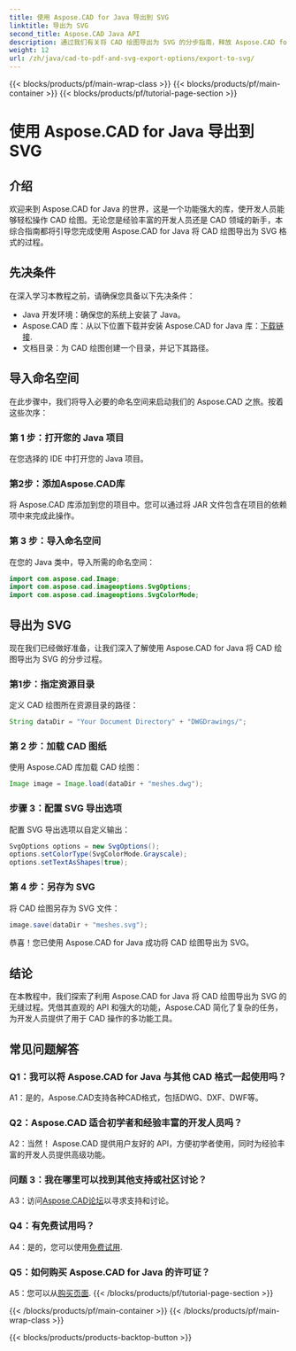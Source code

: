```yaml
---
title: 使用 Aspose.CAD for Java 导出到 SVG
linktitle: 导出为 SVG
second_title: Aspose.CAD Java API
description: 通过我们有关将 CAD 绘图导出为 SVG 的分步指南，释放 Aspose.CAD for Java 的潜力。了解如何导入命名空间、配置选项以及将 Aspose.CAD 无缝集成到您的 Java 项目中。
weight: 12
url: /zh/java/cad-to-pdf-and-svg-export-options/export-to-svg/
---
```


{{< blocks/products/pf/main-wrap-class >}}
{{< blocks/products/pf/main-container >}}
{{< blocks/products/pf/tutorial-page-section >}}

# 使用 Aspose.CAD for Java 导出到 SVG

## 介绍

欢迎来到 Aspose.CAD for Java 的世界，这是一个功能强大的库，使开发人员能够轻松操作 CAD 绘图。无论您是经验丰富的开发人员还是 CAD 领域的新手，本综合指南都将引导您完成使用 Aspose.CAD for Java 将 CAD 绘图导出为 SVG 格式的过程。

## 先决条件

在深入学习本教程之前，请确保您具备以下先决条件：

- Java 开发环境：确保您的系统上安装了 Java。
-  Aspose.CAD 库：从以下位置下载并安装 Aspose.CAD for Java 库：[下载链接](https://releases.aspose.com/cad/java/).
- 文档目录：为 CAD 绘图创建一个目录，并记下其路径。

## 导入命名空间

在此步骤中，我们将导入必要的命名空间来启动我们的 Aspose.CAD 之旅。按着这些次序：

### 第 1 步：打开您的 Java 项目
在您选择的 IDE 中打开您的 Java 项目。

### 第2步：添加Aspose.CAD库
将 Aspose.CAD 库添加到您的项目中。您可以通过将 JAR 文件包含在项目的依赖项中来完成此操作。

### 第 3 步：导入命名空间
在您的 Java 类中，导入所需的命名空间：

```java
import com.aspose.cad.Image;
import com.aspose.cad.imageoptions.SvgOptions;
import com.aspose.cad.imageoptions.SvgColorMode;
```

## 导出为 SVG

现在我们已经做好准备，让我们深入了解使用 Aspose.CAD for Java 将 CAD 绘图导出为 SVG 的分步过程。

### 第1步：指定资源目录

定义 CAD 绘图所在资源目录的路径：

```java
String dataDir = "Your Document Directory" + "DWGDrawings/";
```

### 第 2 步：加载 CAD 图纸

使用 Aspose.CAD 库加载 CAD 绘图：

```java
Image image = Image.load(dataDir + "meshes.dwg");
```

### 步骤 3：配置 SVG 导出选项

配置 SVG 导出选项以自定义输出：

```java
SvgOptions options = new SvgOptions();
options.setColorType(SvgColorMode.Grayscale);
options.setTextAsShapes(true);
```

### 第 4 步：另存为 SVG

将 CAD 绘图另存为 SVG 文件：

```java
image.save(dataDir + "meshes.svg");
```

恭喜！您已使用 Aspose.CAD for Java 成功将 CAD 绘图导出为 SVG。

## 结论

在本教程中，我们探索了利用 Aspose.CAD for Java 将 CAD 绘图导出为 SVG 的无缝过程。凭借其直观的 API 和强大的功能，Aspose.CAD 简化了复杂的任务，为开发人员提供了用于 CAD 操作的多功能工具。

## 常见问题解答

### Q1：我可以将 Aspose.CAD for Java 与其他 CAD 格式一起使用吗？

A1：是的，Aspose.CAD支持各种CAD格式，包括DWG、DXF、DWF等。

### Q2：Aspose.CAD 适合初学者和经验丰富的开发人员吗？

A2：当然！ Aspose.CAD 提供用户友好的 API，方便初学者使用，同时为经验丰富的开发人员提供高级功能。

### 问题 3：我在哪里可以找到其他支持或社区讨论？

 A3：访问[Aspose.CAD论坛](https://forum.aspose.com/c/cad/19)以寻求支持和讨论。

### Q4：有免费试用吗？

A4：是的，您可以使用[免费试用](https://releases.aspose.com/).

### Q5：如何购买 Aspose.CAD for Java 的许可证？

A5：您可以从[购买页面](https://purchase.aspose.com/buy).
{{< /blocks/products/pf/tutorial-page-section >}}

{{< /blocks/products/pf/main-container >}}
{{< /blocks/products/pf/main-wrap-class >}}

{{< blocks/products/products-backtop-button >}}
